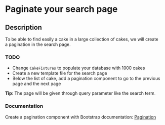 # Paginate your search page

## Description

To be able to find easily a cake in a large collection of cakes, we will create a pagination in the search page.

### TODO

- Change `CakeFixtures` to populate your database with 1000 cakes
- Create a new template file for the search page
- Below the list of cake, add a pagination component to go to the previous page and the next page

**Tip**: The page will be given through query parameter like the search term.

### Documentation

Create a pagination component with Bootstrap documentation: [Pagination](https://getbootstrap.com/docs/4.0/components/pagination/)
